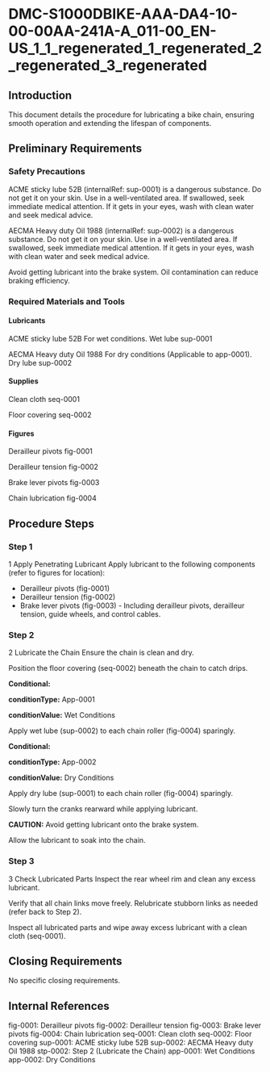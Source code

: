# DMC-S1000DBIKE-AAA-DA4-10-00-00AA-241A-A_011-00_EN-US_1_1_regenerated_1_regenerated_2_regenerated_3_regenerated

## Introduction

<text>This document details the procedure for lubricating a bike chain, ensuring smooth operation and extending the lifespan of components.</text>

## Preliminary Requirements

### Safety Precautions

<warning>ACME sticky lube 52B (internalRef: sup-0001) is a dangerous substance. Do not get it on your skin. Use in a well-ventilated area. If swallowed, seek immediate medical attention. If it gets in your eyes, wash with clean water and seek medical advice.</warning>

<warning>AECMA Heavy duty Oil 1988 (internalRef: sup-0002) is a dangerous substance.  Do not get it on your skin. Use in a well-ventilated area. If swallowed, seek immediate medical attention. If it gets in your eyes, wash with clean water and seek medical advice.</warning>

<text>Avoid getting lubricant into the brake system. Oil contamination can reduce braking efficiency.</text>

### Required Materials and Tools

#### Lubricants

<name>ACME sticky lube 52B</name>
<description>For wet conditions.</description>
<shortName>Wet lube</shortName>
<internalRef>sup-0001</internalRef>

<name>AECMA Heavy duty Oil 1988</name>
<description>For dry conditions (Applicable to app-0001).</description>
<shortName>Dry lube</shortName>
<internalRef>sup-0002</internalRef>

#### Supplies

<name>Clean cloth</name>
<internalRef>seq-0001</internalRef>

<name>Floor covering</name>
<internalRef>seq-0002</internalRef>

#### Figures

<name>Derailleur pivots</name>
<internalRef>fig-0001</internalRef>

<name>Derailleur tension</name>
<internalRef>fig-0002</internalRef>

<name>Brake lever pivots</name>
<internalRef>fig-0003</internalRef>

<name>Chain lubrication</name>
<internalRef>fig-0004</internalRef>

## Procedure Steps

### Step 1

<stepNumber>1</stepNumber>
<stepTitle>Apply Penetrating Lubricant</stepTitle>
<stepText>Apply lubricant to the following components (refer to figures for location):
*   Derailleur pivots (fig-0001)
*   Derailleur tension (fig-0002)
*   Brake lever pivots (fig-0003) - Including derailleur pivots, derailleur tension, guide wheels, and control cables.</stepText>

### Step 2

<stepNumber>2</stepNumber>
<stepTitle>Lubricate the Chain</stepTitle>
<stepText>Ensure the chain is clean and dry.

Position the floor covering (seq-0002) beneath the chain to catch drips.

**Conditional:**

**conditionType:** App-0001

**conditionValue:** Wet Conditions

Apply wet lube (sup-0002) to each chain roller (fig-0004) sparingly.

**Conditional:**

**conditionType:** App-0002

**conditionValue:** Dry Conditions

Apply dry lube (sup-0001) to each chain roller (fig-0004) sparingly.

Slowly turn the cranks rearward while applying lubricant.

**CAUTION:** Avoid getting lubricant onto the brake system.

Allow the lubricant to soak into the chain.</stepText>

### Step 3

<stepNumber>3</stepNumber>
<stepTitle>Check Lubricated Parts</stepTitle>
<stepText>Inspect the rear wheel rim and clean any excess lubricant.

Verify that all chain links move freely. Relubricate stubborn links as needed (refer back to Step 2).

Inspect all lubricated parts and wipe away excess lubricant with a clean cloth (seq-0001).</stepText>

## Closing Requirements

<text>No specific closing requirements.</text>

## Internal References

<internalRef>fig-0001: Derailleur pivots</internalRef>
<internalRef>fig-0002: Derailleur tension</internalRef>
<internalRef>fig-0003: Brake lever pivots</internalRef>
<internalRef>fig-0004: Chain lubrication</internalRef>
<internalRef>seq-0001: Clean cloth</internalRef>
<internalRef>seq-0002: Floor covering</internalRef>
<internalRef>sup-0001: ACME sticky lube 52B</internalRef>
<internalRef>sup-0002: AECMA Heavy duty Oil 1988</internalRef>
<internalRef>stp-0002: Step 2 (Lubricate the Chain)</internalRef>
<internalRef>app-0001: Wet Conditions</internalRef>
<internalRef>app-0002: Dry Conditions</internalRef>